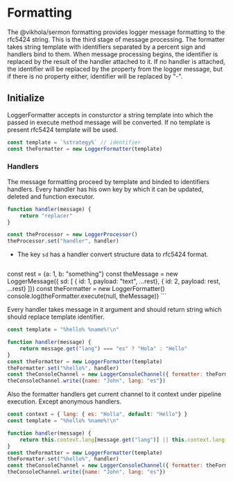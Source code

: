 # Formatting
The @vikhola/sermon formatting provides logger message formatting to the rfc5424 string. This is the third stage of message processing. The formatter takes string template with identifiers separated by a percent sign and handlers bind to them. When message processing begins, the identifier is replaced by the result of the handler attached to it. If no handler is attached, the identifier will be replaced by the property from the logger message, but if there is no property either, identifier will be replaced by "-".

## Initialize
LoggerFormatter accepts in consturctor a string template into which the passed in execute method message will be converted. If no template is present rfc5424 template will be used.
```js
const template = `%strategy%` // identifier
const theFormatter = new LoggerFormatter(template)
```

### Handlers
The message formatting proceed by template and binded to identifiers handlers. Every handler has his own key by which it can be updated, deleted and function executor. 
```js
function handler(message) {
	return "replacer"
}

const theProcessor = new LoggerProcessor()
theProcessor.set("handler", handler)

```

- The key `sd` has a handler convert structure data to rfc5424 format.

	```js
const rest = {a: 1, b: "something"}
const theMessage = new LoggerMessage({ sd: [ 
	{ id: 1, payload: "text", ...rest}, 
	{ id: 2, payload: rest, ...rest} 
]})
const theFormatter = new LoggerFormatter()
console.log(theFormatter.execute(null, theMessage))
	```

Every handler takes message in it argument and should return string which should replace template identifier. 
```js
const template = "%hello% %name%!\n"

function handler(message) {
	return message.get("lang") === "es" ? "Hola" : "Hello"
}
const theFormatter = new LoggerFormatter(template)
theFormatter.set("%hello%", handler)
const theConsoleChannel = new LoggerConsoleChannel({ formatter: theFormatter })
theConsoleChannel.write({name: "John", lang: "es"})
```
Also the formatter handlers get current channel to it context under pipeline execution. Except anonymous handlers.
```js
const context = { lang: { es: "Holla", default: "Hello"} }
const template = "%hello% %name%!\n"

function handler(message) {
	return this.context.lang[message.get("lang")] || this.context.lang.default
}
const theFormatter = new LoggerFormatter(template)
theFormatter.set("%hello%", handler)
const theConsoleChannel = new LoggerConsoleChannel({ formatter: theFormatter, context })
theConsoleChannel.write({name: "John", lang: "es"})
```
